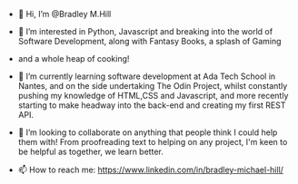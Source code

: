 - 👋 Hi, I’m @Bradley M.Hill

- 👀 I’m interested in Python, Javascript and breaking into the world of Software Development, along with Fantasy Books, a splash of Gaming
- and a whole heap of cooking!

- 🌱 I’m currently learning software development at Ada Tech School in Nantes, and on the side undertaking The Odin Project, whilst constantly pushing my knowledge of HTML,CSS and Javascript, and more recently starting to make headway into the back-end and creating my first REST API.

- 💞️ I’m looking to collaborate on anything that people think I could help them with! From proofreading text to helping on any project, I'm keen to be helpful as together, we learn better.

- 📫 How to reach me: https://www.linkedin.com/in/bradley-michael-hill/

<!---
Bradley-Hill/Bradley-Hill is a ✨ special ✨ repository because its `README.md` (this file) appears on your GitHub profile.
You can click the Preview link to take a look at your changes.
--->
